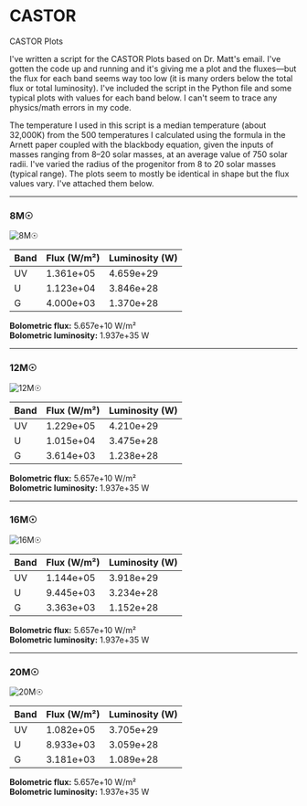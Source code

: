 # CASTOR

CASTOR Plots

I've written a script for the CASTOR Plots based on Dr. Matt's email. I've gotten the code up and running and it's giving me a plot and the fluxes—but the flux for each band seems way too low (it is many orders below the total flux or total luminosity). I've included the script in the Python file and some typical plots with values for each band below. I can't seem to trace any physics/math errors in my code.

The temperature I used in this script is a median temperature (about 32,000K) from the 500 temperatures I calculated using the formula in the Arnett paper coupled with the blackbody equation, given the inputs of masses ranging from 8–20 solar masses, at an average value of 750 solar radii. I've varied the radius of the progenitor from 8 to 20 solar masses (typical range). The plots seem to mostly be identical in shape but the flux values vary. I've attached them below.

---

### 8M☉

![8M☉](https://github.com/user-attachments/assets/9402a7d2-e902-4645-ace3-39fb7e891605)

| Band | Flux (W/m²) | Luminosity (W) |
|------|-------------|----------------|
| UV   | 1.361e+05   | 4.659e+29      |
| U    | 1.123e+04   | 3.846e+28      |
| G    | 4.000e+03   | 1.370e+28      |

**Bolometric flux:** 5.657e+10 W/m²  
**Bolometric luminosity:** 1.937e+35 W

---

### 12M☉

![12M☉](https://github.com/user-attachments/assets/f96fffc3-088f-437d-a5c0-67c7a4706f1f)

| Band | Flux (W/m²) | Luminosity (W) |
|------|-------------|----------------|
| UV   | 1.229e+05   | 4.210e+29      |
| U    | 1.015e+04   | 3.475e+28      |
| G    | 3.614e+03   | 1.238e+28      |

**Bolometric flux:** 5.657e+10 W/m²  
**Bolometric luminosity:** 1.937e+35 W

---

### 16M☉

![16M☉](https://github.com/user-attachments/assets/7415a844-ea25-4373-b32b-aa67c05ac6e4)

| Band | Flux (W/m²) | Luminosity (W) |
|------|-------------|----------------|
| UV   | 1.144e+05   | 3.918e+29      |
| U    | 9.445e+03   | 3.234e+28      |
| G    | 3.363e+03   | 1.152e+28      |

**Bolometric flux:** 5.657e+10 W/m²  
**Bolometric luminosity:** 1.937e+35 W

---

### 20M☉

![20M☉](https://github.com/user-attachments/assets/a2bd86dd-ba38-47e3-8ae6-f6cc093484a7)

| Band | Flux (W/m²) | Luminosity (W) |
|------|-------------|----------------|
| UV   | 1.082e+05   | 3.705e+29      |
| U    | 8.933e+03   | 3.059e+28      |
| G    | 3.181e+03   | 1.089e+28      |

**Bolometric flux:** 5.657e+10 W/m²  
**Bolometric luminosity:** 1.937e+35 W
